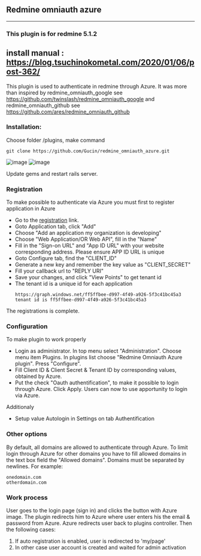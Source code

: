 ## Redmine omniauth azure
---------------------------------------------------------------------------------------
### This plugin is for redmine 5.1.2

install manual : https://blog.tsuchinokometal.com/2020/01/06/post-362/
---------------------------------------------------------------------------------------
This plugin is used to authenticate in redmine through Azure.
It was more than inspired by redmine_omniauth_google see https://github.com/twinslash/redmine_omniauth_google and redmine_omniauth_github see https://github.com/ares/redmine_omniauth_github

### Installation:

Choose folder /plugins, make command

```console
git clone https://github.com/Gucin/redmine_omniauth_azure.git
```
![image](https://github.com/kimjyb/redmine_omniauth_azure/assets/13270512/832393ad-fb38-4682-9838-8dc947116106)
![image](https://github.com/kimjyb/redmine_omniauth_azure/assets/13270512/a724b3bd-56de-478c-a874-5ef979b99e4d)


Update gems and restart rails server.

### Registration

To make possible to authenticate via Azure you must first to register application in Azure

* Go to the [registration](https://manage.windowsazure.com) link.
* Goto Application tab, click "Add" 
* Choose "Add an application my organization is developing"
* Choose "Web Application/OR Web API", fill in the "Name"
* Fill in the "Sign-on URL" and "App ID URL" with your website corresponding address. Please ensure APP ID URL is unique
* Goto Configure tab, find the "CLIENT_ID" 
* Generate a new key and remember the key value as "CLIENT_SECRET"
* Fill your callback url to "REPLY URI"
* Save your changes, and click "View Points" to get tenant id
* The tenant id is a unique id for each application
  ```
  https://graph.windows.net/ff5ffbee-d997-4f49-a926-5f3c41bc45a3
  tenant id is ff5ffbee-d997-4f49-a926-5f3c41bc45a3
  ```
The registrations is complete.

### Configuration

To make plugin to work properly

* Login as administrator. In top menu select "Administration". Choose menu item Plugins. In plugins list choose "Redmine Omniauth Azure plugin". Press "Configure".
* Fill Сlient ID & Client Secret & Tenant ID by corresponding values, obtained by Azure.
* Put the check "Oauth authentification", to make it possible to login through Azure. Click Apply. Users can now to use apportunity to login via Azure.

Additionaly
* Setup value Autologin in Settings on tab Authentification

### Other options

By default, all domains are allowed to authenticate through Azure.
To limit login through Azure for other domains you have to fill allowed domains in the text box field the "Allowed domains". Domains must be separated by newlines. For example:

```text
onedomain.com
otherdomain.com
```

### Work process

User goes to the login page (sign in) and clicks the button with Azure image. The plugin redirects him to Azure where user enters his the еmail & password from Azure. Azure redirects user back to plugins controller. Then the following cases:
1. If auto registration is enabled, user is redirected to 'my/page'
2. In other case user account is created and waited for admin activation
